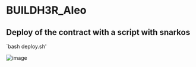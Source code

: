 # BUILDH3R_Aleo

## Deploy of the contract with a script with snarkos
`bash deploy.sh'

![image](https://github.com/vinit2023/BUILDH3R_Aleo/assets/124140793/07705a67-1134-4279-9068-b54df9d7b76c)
